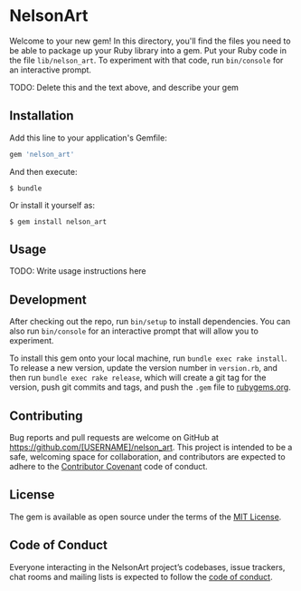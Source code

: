 # NelsonArt

Welcome to your new gem! In this directory, you'll find the files you need to be able to package up your Ruby library into a gem. Put your Ruby code in the file `lib/nelson_art`. To experiment with that code, run `bin/console` for an interactive prompt.

TODO: Delete this and the text above, and describe your gem

## Installation

Add this line to your application's Gemfile:

```ruby
gem 'nelson_art'
```

And then execute:

    $ bundle

Or install it yourself as:

    $ gem install nelson_art

## Usage

TODO: Write usage instructions here

## Development

After checking out the repo, run `bin/setup` to install dependencies. You can also run `bin/console` for an interactive prompt that will allow you to experiment.

To install this gem onto your local machine, run `bundle exec rake install`. To release a new version, update the version number in `version.rb`, and then run `bundle exec rake release`, which will create a git tag for the version, push git commits and tags, and push the `.gem` file to [rubygems.org](https://rubygems.org).

## Contributing

Bug reports and pull requests are welcome on GitHub at https://github.com/[USERNAME]/nelson_art. This project is intended to be a safe, welcoming space for collaboration, and contributors are expected to adhere to the [Contributor Covenant](http://contributor-covenant.org) code of conduct.

## License

The gem is available as open source under the terms of the [MIT License](http://opensource.org/licenses/MIT).

## Code of Conduct

Everyone interacting in the NelsonArt project’s codebases, issue trackers, chat rooms and mailing lists is expected to follow the [code of conduct](https://github.com/[USERNAME]/nelson_art/blob/master/CODE_OF_CONDUCT.md).
